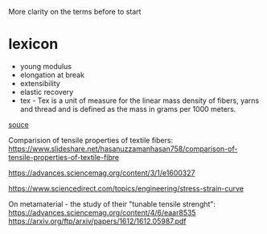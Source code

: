 More clarity on the terms before to start

# lexicon
- young modulus
- elongation at break
- extensibility
- elastic recovery
- tex - Tex is a unit of measure for the linear mass density of fibers, yarns and thread and is defined as the mass in grams per 1000 meters.


[souce](https://www.onlinetextileacademy.com/definitions-of-some-basic-terms-textile-fibre-properties/)

Comparision of tensile properties of textile fibers:
https://www.slideshare.net/hasanuzzamanhasan758/comparison-of-tensile-properties-of-textile-fibre

https://advances.sciencemag.org/content/3/1/e1600327


https://www.sciencedirect.com/topics/engineering/stress-strain-curve

On metamaterial - the study of their "tunable tensile strenght":
https://advances.sciencemag.org/content/4/6/eaar8535
https://arxiv.org/ftp/arxiv/papers/1612/1612.05987.pdf
